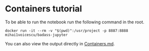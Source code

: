 # Containers tutorial
To be able to run the notebook run the following command in the root.
```
docker run -it --rm -v "$(pwd)":/usr/project -p 8887:8888 mihai1voicescu/badass-jupyter
```

You can also view the output directly in [Containers.md](./Containers.md).
